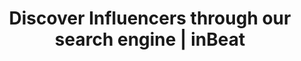 ---
title: Discover Influencers through our search engine | inBeat
description: >-
  inBeat allows you to find the best influencers in any niche through its powerful
  search engine. Try our tool to win at influencer marketing.
pagetitle: Discover
sections:
  - title: Search
    description: >-
      inBeat instantly scans <span>Bios & Post</span> Descriptions, allowing you to find exacly what you need.
    icon: features-search-icon
    link:
      text: Try it now &#8594;
      url: https://app.inbeat.co/get-started
      external: true
    image: /images/features-search-screenshot.png
    points:
      - title: By Hashtags
        description: >-
          Let our search engine return you the best influencers for any given hashtag TikTok & Instagram.
      - title: By Competitors
        description: >-
          With brand mentions, you can find influencers that have collaborated with your competitors.
      - title: By Keywords
        description: >-
          Sometimes keywords are the best way to find influencers. Use some discover creators for any niche.
  - title: Filter
    description: >-
      Filter your results and narrow down your searches to discover fitting Influencers.
    icon: features-filter-icon
    link:
      text: Try it now &#8594;
      url: https://app.inbeat.co/get-started
      external: true
    image: /images/features-filter-screenshot.png
    points:
      - lines:
          - text: Location
          - text: Language
          - text: Has Website
      - lines:
          - text: Engagement
          - text: Has E-Mail
      - lines:
          - text: Followers
          - text: Is Verified
  - title: Select
    description: >-
      Once you know what you’re looking for, there’s two ways to pick-out influencers.
    icon: features-select-icon
    link:
      text: Try it now &#8594;
      url: https://app.inbeat.co/get-started
      external: true
    image: /images/features-select-screenshot.png
    points:
      - title: One-By-One
        description: >-
          You can easily switch from their metrics to their feeds, saving you countless hours of research.
      - title: In Bulk
        description: >-
          You can specify your queries, select the amount of influencers you want in a click.
---